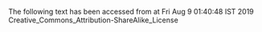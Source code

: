 The following text has been accessed from at Fri Aug 9 01:40:48 IST 2019
Creative_Commons_Attribution-ShareAlike_License
